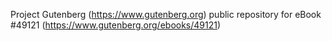 Project Gutenberg (https://www.gutenberg.org) public repository for eBook #49121 (https://www.gutenberg.org/ebooks/49121)
